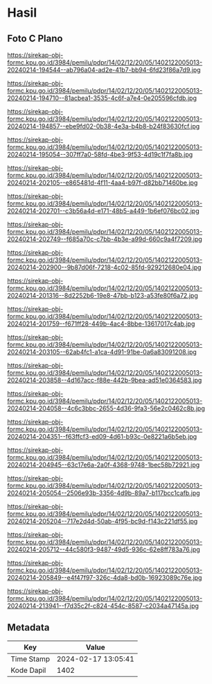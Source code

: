 # Hasil

## Foto C Plano

https://sirekap-obj-formc.kpu.go.id/3984/pemilu/pdpr/14/02/12/20/05/1402122005013-20240214-194544--ab796a04-ad2e-41b7-bb94-6fd23f86a7d9.jpg

https://sirekap-obj-formc.kpu.go.id/3984/pemilu/pdpr/14/02/12/20/05/1402122005013-20240214-194710--81acbea1-3535-4c6f-a7e4-0e205596cfdb.jpg

https://sirekap-obj-formc.kpu.go.id/3984/pemilu/pdpr/14/02/12/20/05/1402122005013-20240214-194857--ebe9fd02-0b38-4e3a-b4b8-b24f83630fcf.jpg

https://sirekap-obj-formc.kpu.go.id/3984/pemilu/pdpr/14/02/12/20/05/1402122005013-20240214-195054--307ff7a0-58fd-4be3-9f53-4d19c1f7fa8b.jpg

https://sirekap-obj-formc.kpu.go.id/3984/pemilu/pdpr/14/02/12/20/05/1402122005013-20240214-202105--e865481d-4f11-4aa4-b97f-d82bb71460be.jpg

https://sirekap-obj-formc.kpu.go.id/3984/pemilu/pdpr/14/02/12/20/05/1402122005013-20240214-202701--c3b56a4d-e171-48b5-a449-1b6ef076bc02.jpg

https://sirekap-obj-formc.kpu.go.id/3984/pemilu/pdpr/14/02/12/20/05/1402122005013-20240214-202749--f685a70c-c7bb-4b3e-a99d-660c9a4f7209.jpg

https://sirekap-obj-formc.kpu.go.id/3984/pemilu/pdpr/14/02/12/20/05/1402122005013-20240214-202900--9b87d06f-7218-4c02-85fd-929212680e04.jpg

https://sirekap-obj-formc.kpu.go.id/3984/pemilu/pdpr/14/02/12/20/05/1402122005013-20240214-201316--8d2252b6-19e8-47bb-b123-a53fe80f6a72.jpg

https://sirekap-obj-formc.kpu.go.id/3984/pemilu/pdpr/14/02/12/20/05/1402122005013-20240214-201759--f671ff28-449b-4ac4-8bbe-13617017c4ab.jpg

https://sirekap-obj-formc.kpu.go.id/3984/pemilu/pdpr/14/02/12/20/05/1402122005013-20240214-203105--62ab4fc1-a1ca-4d91-91be-0a6a83091208.jpg

https://sirekap-obj-formc.kpu.go.id/3984/pemilu/pdpr/14/02/12/20/05/1402122005013-20240214-203858--4d167acc-f88e-442b-9bea-ad51e0364583.jpg

https://sirekap-obj-formc.kpu.go.id/3984/pemilu/pdpr/14/02/12/20/05/1402122005013-20240214-204058--4c6c3bbc-2655-4d36-9fa3-56e2c0462c8b.jpg

https://sirekap-obj-formc.kpu.go.id/3984/pemilu/pdpr/14/02/12/20/05/1402122005013-20240214-204351--f63ffcf3-ed09-4d61-b93c-0e8221a6b5eb.jpg

https://sirekap-obj-formc.kpu.go.id/3984/pemilu/pdpr/14/02/12/20/05/1402122005013-20240214-204945--63c17e6a-2a0f-4368-9748-1bec58b72921.jpg

https://sirekap-obj-formc.kpu.go.id/3984/pemilu/pdpr/14/02/12/20/05/1402122005013-20240214-205054--2506e93b-3356-4d9b-89a7-b117bcc1cafb.jpg

https://sirekap-obj-formc.kpu.go.id/3984/pemilu/pdpr/14/02/12/20/05/1402122005013-20240214-205204--717e2d4d-50ab-4f95-bc9d-f143c221df55.jpg

https://sirekap-obj-formc.kpu.go.id/3984/pemilu/pdpr/14/02/12/20/05/1402122005013-20240214-205712--44c580f3-9487-49d5-936c-62e8ff783a76.jpg

https://sirekap-obj-formc.kpu.go.id/3984/pemilu/pdpr/14/02/12/20/05/1402122005013-20240214-205849--e4f47f97-326c-4da8-bd0b-16923089c76e.jpg

https://sirekap-obj-formc.kpu.go.id/3984/pemilu/pdpr/14/02/12/20/05/1402122005013-20240214-213941--f7d35c2f-c824-454c-8587-c2034a47145a.jpg


## Metadata

| Key        | Value               |
| ---------- | ------------------- |
| Time Stamp | 2024-02-17 13:05:41 |
| Kode Dapil | 1402                |



